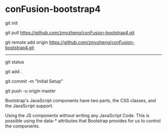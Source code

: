 # conFusion-bootstrap4

git init

git pull https://github.com/zmyzheng/conFusion-bootstrap4.git

git remote add origin https://github.com/zmyzheng/conFusion-bootstrap4.git

-------------------


git status

git add .

git commit -m "Initial Setup"

git push -u origin master



Bootstrap's JavaScript components have two parts, the CSS classes, and the JavaScript support. 

Using the JS components without writing any JavaScript Code. This is possible using the data-* attributes that Bootstrap provides for us to control the components. 

